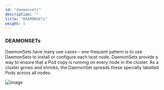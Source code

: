 ```yaml
---
id: "daemonsets"
description: ""
title: "DEAMONSETs"
weight: 5
---
```


### DEAMONSETs

DaemonSets have many use cases – one frequent pattern is to use DaemonSets to install or configure each host node. DaemonSets provide a way to ensure that a Pod copy is running on every node in the cluster. As a cluster grows and shrinks, the DaemonSet spreads these specially labelled Pods across all nodes.

![image](deamonset.png)